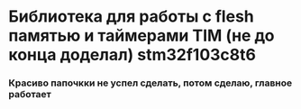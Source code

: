 # Библиотека для работы с flesh памятью и таймерами TIM (не до конца доделал) stm32f103c8t6
### Красиво папочкки не успел сделать, потом сделаю, главное работает

